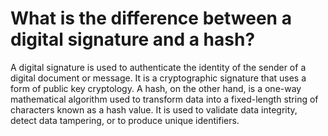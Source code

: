 # What is the difference between a digital signature and a hash?

A digital signature is used to authenticate the identity of the sender of a digital document or message. It is a cryptographic signature that uses a form of public key cryptology. A hash, on the other hand, is a one-way mathematical algorithm used to transform data into a fixed-length string of characters known as a hash value. It is used to validate data integrity, detect data tampering, or to produce unique identifiers.
